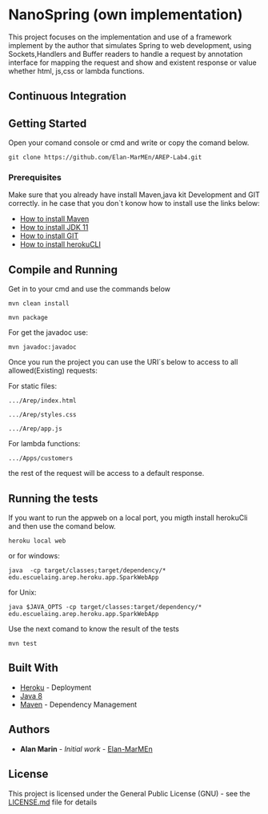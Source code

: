 # NanoSpring (own implementation)

This project focuses on the implementation and use of a framework implement by the author that simulates Spring to web development, using Sockets,Handlers and Buffer readers to handle a request by annotation interface for mapping the request and show and existent response or value whether html, js,css or lambda functions.  

## Continuous Integration

## Getting Started

Open your comand console or cmd and write or copy the comand below.

```
git clone https://github.com/Elan-MarMEn/AREP-Lab4.git
```

### Prerequisites

Make sure that you already have install Maven,java kit Development and GIT correctly. in he case that you don`t konow how to install use the links below:

* [How to install Maven](https://www.youtube.com/watch?v=RfCWg5ay5B0)
* [How to install JDK 11](https://www.youtube.com/watch?v=IJ-PJbvJBGs)
* [How to install GIT](https://git-scm.com/book/en/v2/Getting-Started-Installing-Git)
* [How to install herokuCLI](https://co.video.search.yahoo.com/search/video?fr=mcafee&ei=UTF-8&p=how+to+install+heroku+cli&type=E211CO885G91370#id=1&vid=85b4e7e52251aea122733ac858dfb9bf&action=click)

## Compile and Running
Get in to your cmd and use the commands below

```
mvn clean install

mvn package
```

For get the javadoc use:

```
mvn javadoc:javadoc
```

Once you run the project you can use the URI´s below to access to all allowed(Existing) requests:

For static files:
```
.../Arep/index.html

.../Arep/styles.css

.../Arep/app.js
```

For lambda functions:
```
.../Apps/customers
```
the rest of the request will be access to a default response. 

## Running the tests

If you want to run the appweb on a local port, you migth install herokuCli and then use the comand below.

```
heroku local web
```
or for windows:
```
java  -cp target/classes;target/dependency/* edu.escuelaing.arep.heroku.app.SparkWebApp
```
for Unix:
```
java $JAVA_OPTS -cp target/classes:target/dependency/* edu.escuelaing.arep.heroku.app.SparkWebApp
```

Use the next comand to know the result of the tests

```
mvn test
```

## Built With

* [Heroku](https://dashboard.heroku.com/apps) - Deployment
* [Java 8](https://www.java.com/es/about/whatis_java.jsp) 
* [Maven](https://maven.apache.org/) - Dependency Management


## Authors

* **Alan Marin** - *Initial work* - [Elan-MarMEn](https://github.com/Elan-MarMEn)


## License

This project is licensed under the General Public License (GNU) - see the [LICENSE.md](LICENSE.md) file for details
